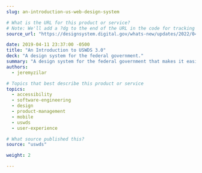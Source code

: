 ```yaml
---
slug: an-introduction-us-web-design-system

# What is the URL for this product or service?
# Note: We'll add a ?dg to the end of the URL in the code for tracking purposes
source_url: "https://designsystem.digital.gov/whats-new/updates/2022/04/28/introducing-uswds-3-0/"

date: 2019-04-11 23:37:00 -0500
title: "An Introduction to USWDS 3.0"
deck: "A design system for the federal government."
summary: "A design system for the federal government that makes it easier to build accessible, mobile-friendly government websites for the American public."
authors:
  - jeremyzilar

# Topics that best describe this product or service
topics:
  - accessibility
  - software-engineering
  - design
  - product-management
  - mobile
  - uswds
  - user-experience

# What source published this?
source: "uswds"

weight: 2

---
```

